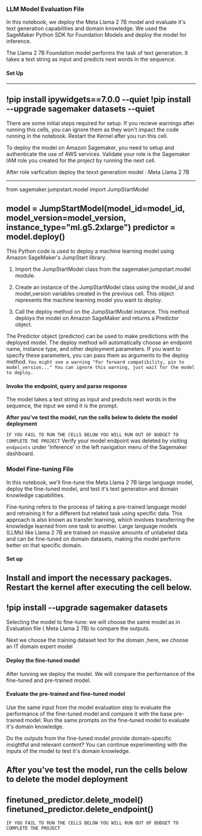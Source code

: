 ### LLM Model Evaluation File
In this notebook, we deploy the Meta Llama 2 7B model and evaluate it's text generation capabilities and domain knowledge. We used the SageMaker Python SDK for Foundation Models and deploy the model for inference. 

The Llama 2 7B Foundation model performs the task of text generation. It takes a text string as input and predicts next words in the sequence.
#### Set Up
---
!pip install ipywidgets==7.0.0 --quiet
!pip install --upgrade sagemaker datasets --quiet
---
There are some initial steps required for setup. If you recieve warnings after running this cells, you can ignore them as they won't impact the code running in the notebook. Restart the Kernel after you run this cell.

To deploy the model on Amazon Sagemaker, you need to setup and authenticate the use of AWS services. Validate your role is the Sagemaker IAM role you created for the project by running the next cell.

After role varfication deploy the texxt generation model : Meta Llama 2 7B

---
from sagemaker.jumpstart.model import JumpStartModel

model = JumpStartModel(model_id=model_id, model_version=model_version, instance_type="ml.g5.2xlarge")
predictor = model.deploy()
---
This Python code is used to deploy a machine learning model using Amazon SageMaker's JumpStart library. 

1. Import the JumpStartModel class from the sagemaker.jumpstart.model module.

2. Create an instance of the JumpStartModel class using the model_id and model_version variables created in the previous cell. This object represents the machine learning model you want to deploy.

3. Call the deploy method on the JumpStartModel instance. This method deploys the model on Amazon SageMaker and returns a Predictor object.

The Predictor object (predictor) can be used to make predictions with the deployed model. The deploy method will automatically choose an endpoint name, instance type, and other deployment parameters. If you want to specify these parameters, you can pass them as arguments to the deploy method.
`You might see a warning "For forward compatibility, pin to model_version..." You can ignore this warning, just wait for the model to deploy.`

#### Invoke the endpoint, query and parse response
The model takes a text string as input and predicts next words in the sequence, the input we send it is the prompt. 

**After you've test the model, run the cells below to delete the model deployment** 

`IF YOU FAIL TO RUN THE CELLS BELOW YOU WILL RUN OUT OF BUDGET TO COMPLETE THE PROJECT`
Verify your model endpoint was deleted by visiting `endpoints` under 'Inference' in the left navigation menu of the Sagemaker dashboard.

### Model Fine-tuning File
In this notebook, we'll fine-tune the Meta Llama 2 7B large language model, deploy the fine-tuned model, and test it's text generation and domain knowledge capabilities. 

Fine-tuning refers to the process of taking a pre-trained language model and retraining it for a different but related task using specific data. This approach is also known as transfer learning, which involves transferring the knowledge learned from one task to another. Large language models (LLMs) like Llama 2 7B are trained on massive amounts of unlabeled data and can be fine-tuned on domain datasets, making the model perform better on that specific domain.

#### Set up


Install and import the necessary packages. Restart the kernel after executing the cell below. 
---
!pip install --upgrade sagemaker datasets
---

Selecting the model to fine-tune: we will choose the same model as in Evaluation file ( Meta Llama 2 7B) to compare the outputs.

Next we choose the training dataset text for the domain ,here, we choose an IT domain expert model
  
#### Deploy the fine-tuned model
After tunning we deploy the model. We will compare the performance of the fine-tuned and pre-trained model.

#### Evaluate the pre-trained and fine-tuned model
Use the same input from the model evaluation step to evaluate the performance of the fine-tuned model and compare it with the base pre-trained model. Run the same prompts on the fine-tuned model to evaluate it's domain knowledge.   

Do the outputs from the fine-tuned model provide domain-specific insightful and relevant content? You can continue experimenting with the inputs of the model to test it's domain knowledge. 


**After you've test the model, run the cells below to delete the model deployment** 
---
finetuned_predictor.delete_model()
finetuned_predictor.delete_endpoint()
---
`IF YOU FAIL TO RUN THE CELLS BELOW YOU WILL RUN OUT OF BUDGET TO COMPLETE THE PROJECT`  
